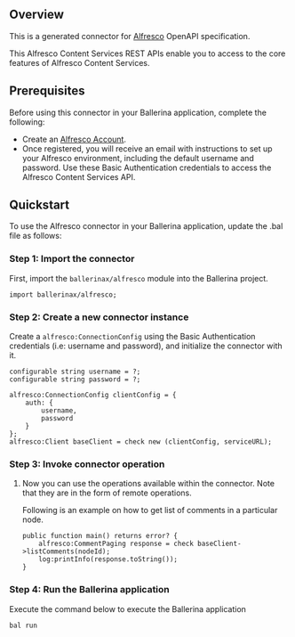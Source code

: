 ## Overview
This is a generated connector for [Alfresco](https://api-explorer.alfresco.com/api-explorer/) OpenAPI specification. 

This Alfresco Content Services REST APIs enable you to access to the core features of Alfresco Content Services.

## Prerequisites

Before using this connector in your Ballerina application, complete the following:

* Create an [Alfresco Account](https://www.alfresco.com/try-alfresco-acs).
* Once registered, you will receive an email with instructions to set up your Alfresco environment, including the default username and password. Use these Basic Authentication credentials to access the Alfresco Content Services API.

## Quickstart

To use the Alfresco connector in your Ballerina application, update the .bal file as follows:

### Step 1: Import the connector
First, import the `ballerinax/alfresco` module into the Ballerina project.
```ballerina
import ballerinax/alfresco;
```

### Step 2: Create a new connector instance
Create a `alfresco:ConnectionConfig` using the Basic Authentication credentials (i.e: username and password), and initialize the connector with it.
```ballerina
configurable string username = ?;
configurable string password = ?;

alfresco:ConnectionConfig clientConfig = {
    auth: {
        username,
        password
    }
};
alfresco:Client baseClient = check new (clientConfig, serviceURL);
```

### Step 3: Invoke connector operation
1. Now you can use the operations available within the connector. Note that they are in the form of remote operations.

    Following is an example on how to get list of comments in a particular node.
    ```ballerina
    public function main() returns error? {
        alfresco:CommentPaging response = check baseClient->listComments(nodeId);
        log:printInfo(response.toString());
    }
    ``` 

### Step 4: Run the Ballerina application
Execute the command below to execute the Ballerina application
```bash
bal run
```